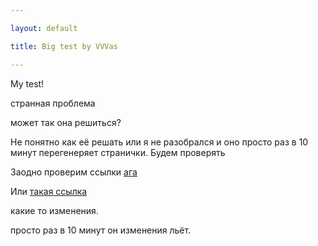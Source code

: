 ```yaml
---

layout: default

title: Big test by VVVas

---
```


My test!

странная проблема

может так она решиться?

Не понятно как её решать или я не разобрался и оно просто раз в 10 минут перегенеряет странички. Будем проверять

Заодно проверим ссылки <a href="http://ya.ru/">ага</a>

Или [такая ссылка](http://www.yandex.ru/)

какие то изменения.

просто раз в 10 минут он изменения льёт.

